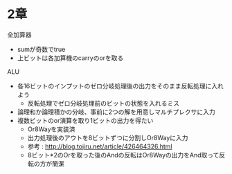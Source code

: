 # 2章

全加算器
- sumが奇数でtrue
 -  上ビットは各加算機のcarryのorを取る

ALU
- 各16ビットのインプットのゼロ分岐処理後の出力をそのまま反転処理に入れよう
    - 反転処理でゼロ分岐処理前のビットの状態を入れるミス
- 論理和か論理積かの分岐、事前に2つの解を用意しマルチプレクサに入力
- 複数ビットのor演算を取り1ビットの出力を得たい
  - Or8Wayを実装済
  - 出力処理後のアウトを8ビットずつに分割しOr8Wayに入力
  - 参考 : http://blog.tojiru.net/article/426464326.html
  - 8ビット*2のOrを取った後のAndの反転はOr8Wayの出力をAnd取って反転の方が簡潔



